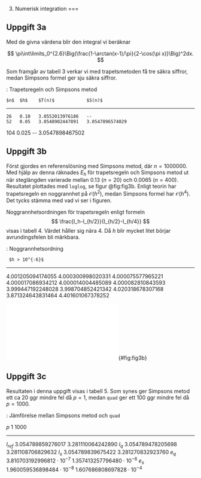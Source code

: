 3. Numerisk integration
===

## Uppgift 3a

Med de givna värdena blir den integral vi beräknar

$$
\pi\int\limits_0^{2.6}\Big(\frac{1-\arctan(x-1)/\pi}{2-\cos(\pi x)}\Big)^2dx.
$$


Som framgår av tabell 3 verkar vi med trapetsmetoden få tre säkra siffror,
medan Simpsons formel ger sju säkra siffror.

: Trapetsregeln och Simpsons metod

    $n$  $h$    $T(n)$            $S(n)$
   ---   ----   ---------------   ---------------
    26   0.10   3.0552013976186   --
    52   0.05   3.0548902447891   3.0547896574029
   104   0.025  --                3.0547898467502

   <!---  26   0.10   1.4632717781089   -- --->
   <!---  52   0.05   1.4634328043484   1.4634867581596 --->
   <!--- 104   0.025  1.4634732697068   1.4634867752451 --->

## Uppgift 3b

Först gjordes en referenslösning med Simpsons metod, där $n = 1000000$.
Med hjälp av denna räknades $E_h$ för trapetsregeln och Simpsons metod
ut när steglängden varierade mellan $0.13$ $(n = 20)$ och $0.0065$ $(n = 400)$.
Resultatet plottades med `loglog`, se figur @fig:fig3b. Enligt teorin har
trapetsregeln en noggrannhet på $\mathcal{O}(h^2)$, medan Simpsons formel har
$\mathcal{O}(h^4)$. Det tycks stämma med vad vi ser i figuren.

Noggrannhetsordningen för trapetsregeln enligt formeln
$$
\frac{I_h-I_{h/2}}{I_{h/2}-I_{h/4}}
$$
visas i tabell 4. Värdet håller sig nära 4. Då $h$ blir mycket
litet börjar avrundingsfelen bli märkbara.

: Noggrannhetsordning

     $h > 10^{-6}$
   -----------------
   4.001205094174055
   4.000300998020331
   4.000075577965221
   4.000017086934212
   4.000014004485089
   4.000082810843593
   3.999447192248028
   3.998704852421342
   4.020318678307168
   3.871324643831464
   4.401601067378252

![$E_h$ för trapetsregeln (övre) och Simpsons metod](fig3b.pdf){#fig:fig3b}


## Uppgift 3c

Resultaten i denna uppgift visas i tabell 5. Som synes ger Simpsons metod
ett ca 20 ggr mindre fel då $p=1$, medan `quad` ger ett 100 ggr mindre fel
då $p=1000$.

: Jämförelse mellan Simpsons metod och `quad`

$p$        1                                  1000
-----      -------                            ------
$I_{ref}$  3.054789859276017                  3.281110064242890
$I_q$      3.054789478205698                  3.281108706829632
$I_s$      3.054789839675422                  3.281270832923760
$e_q$      $3.810703192996812\cdot 10^{-7}$   $1.357413257796480\cdot 10^{-6}$
$e_s$      $1.960059536898484\cdot 10^{-8}$   $1.607686808697828\cdot 10^{-4}$


